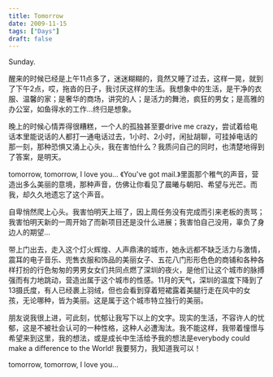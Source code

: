 ```yaml
---
title: Tomorrow
date: 2009-11-15
tags: ["Days"]
draft: false
---
```


Sunday.

醒来的时候已经是上午11点多了，迷迷糊糊的，竟然又睡了过去，这样一晃，就到了下午2点，哎，拖沓的日子，我讨厌这样的生活。我想象中的生活，是干净的衣服、温馨的家；是奢华的商场，讲究的人；是活力的舞池，疯狂的男女；是高雅的办公室，如鱼得水的工作...终归是想象。 

晚上的时候心情弄得很糟糕，一个人的孤独甚至要drive me crazy，尝试着给电话本里能说话的人都打一通电话过去，1小时、2小时，闲扯胡聊，可挂掉电话的那一刻，那种恐惧又涌上心头，我在害怕什么？我质问自己的同时，也清楚地得到了答案，是明天。 

tomorrow, tomorrow, I love you... 《You've got mail.》里面那个稚气的声音，营造出多么美丽的意境，那种声音，仿佛让你看见了晨曦与朝阳、希望与光芒。而我，却久久地遗忘了这个声音。 

自卑悄然爬上心头。我害怕明天上班了，因上周任务没有完成而引来老板的责骂；我害怕明天新的一周开始了而新项目还是没什么进展；我害怕自己没用，辜负了身边人的期望... 

带上门出去，走入这个灯火辉煌、人声鼎沸的城市，她永远都不缺乏活力与激情，震耳的电子音乐、兜售衣服和饰品的美丽女子、五花八门形形色色的商铺和各种各样打扮的行色匆匆的男男女女们共同点燃了深圳的夜火，是他们让这个城市的脉搏强而有力地跳动，营造出属于这个城市的性感。11月的天气，深圳的温度下降到了13摄氏度，有人已经裹上羽绒，但也会看到穿着短裙露着美腿行走在风中的女孩，无论哪种，皆为美丽。这是属于这个城市特立独行的美丽。

朋友说我很上进，可此刻，忧郁让我写下以上的文字。现实的生活，不容许人的忧郁，这是不被社会认可的一种性格，这种人必遭淘汰。我不能这样，我带着憧憬与希望来到这里，我的想法，或是成长中生活给予我的想法是everybody could make a difference to the World! 我要努力，我知道我可以！ 

tomorrow, tomorrow, I love you...
